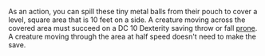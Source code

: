 As an action, you can spill these tiny metal balls from their pouch to cover a level, square area that is 10 feet on a side. A creature moving across the covered area must succeed on a DC 10 Dexterity saving throw or fall [prone](https://www.dndbeyond.com/sources/dnd/free-rules/rules-glossary#ProneCondition). A creature moving through the area at half speed doesn't need to make the save.